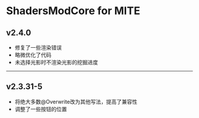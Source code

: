 # ShadersModCore for MITE

## v2.4.0
* 修复了一些渲染错误
* 略微优化了代码
* 未选择光影时不渲染光影的挖掘进度

---

## v2.3.31-5
* 将绝大多数@Overwrite改为其他写法，提高了兼容性
* 调整了一些按钮的位置